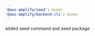 ```yaml
---
'@aws-amplify/seed': minor
'@aws-amplify/backend-cli': minor
---
```


added seed command and seed package
